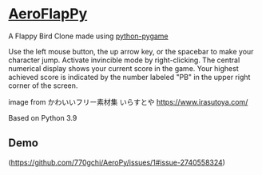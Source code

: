 [AeroFlapPy]([https://github.com/770gchi/AeroPy])
===============

A Flappy Bird Clone made using [python-pygame][pygame]

Use the left mouse button, the up arrow key, or the spacebar to make your character jump.
Activate invincible mode by right-clicking.
The central numerical display shows your current score in the game.
Your highest achieved score is indicated by the number labeled "PB" in the upper right corner of the screen.


[pygame]: http://www.pygame.org


image from
かわいいフリー素材集 いらすとや
https://www.irasutoya.com/

Based on Python 3.9




Demo
----------

(https://github.com/770gchi/AeroPy/issues/1#issue-2740558324)

